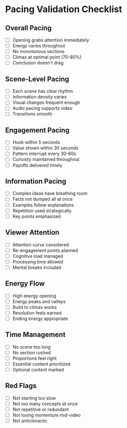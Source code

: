 # Pacing Validation Checklist

## Overall Pacing
- [ ] Opening grabs attention immediately
- [ ] Energy varies throughout
- [ ] No monotonous sections
- [ ] Climax at optimal point (70-80%)
- [ ] Conclusion doesn't drag

## Scene-Level Pacing
- [ ] Each scene has clear rhythm
- [ ] Information density varies
- [ ] Visual changes frequent enough
- [ ] Audio pacing supports video
- [ ] Transitions smooth

## Engagement Pacing
- [ ] Hook within 5 seconds
- [ ] Value shown within 30 seconds
- [ ] Pattern interrupt every 30-60s
- [ ] Curiosity maintained throughout
- [ ] Payoffs delivered timely

## Information Pacing
- [ ] Complex ideas have breathing room
- [ ] Facts not dumped all at once
- [ ] Examples follow explanations
- [ ] Repetition used strategically
- [ ] Key points emphasized

## Viewer Attention
- [ ] Attention curve considered
- [ ] Re-engagement points planned
- [ ] Cognitive load managed
- [ ] Processing time allowed
- [ ] Mental breaks included

## Energy Flow
- [ ] High energy opening
- [ ] Energy peaks and valleys
- [ ] Build to climax works
- [ ] Resolution feels earned
- [ ] Ending energy appropriate

## Time Management
- [ ] No scene too long
- [ ] No section rushed
- [ ] Proportions feel right
- [ ] Essential content prioritized
- [ ] Optional content marked

## Red Flags
- [ ] Not starting too slow
- [ ] Not too many concepts at once
- [ ] Not repetitive or redundant
- [ ] Not losing momentum mid-video
- [ ] Not anticlimactic